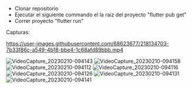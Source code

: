 - Clonar repositorio
- Ejecutar el siguiente commando el la raiz del proyecto "flutter pub get"
- Correr proyecto "flutter run"

Capturas:



https://user-images.githubusercontent.com/68623677/218134703-7b33f86c-a549-4b18-bbe4-1c68afd89bbb.mp4

![VideoCapture_20230210-094143](https://user-images.githubusercontent.com/68623677/218134735-a4027f83-5bd4-4ce2-ba81-7427b94fd728.jpg)
![VideoCapture_20230210-094158](https://user-images.githubusercontent.com/68623677/218134739-99255ae8-53b1-4613-a88b-ca7f8a41a9fd.jpg)
![VideoCapture_20230210-094112](https://user-images.githubusercontent.com/68623677/218134743-d07eae8f-2471-4787-b6a5-162fad06bfab.jpg)
![VideoCapture_20230210-094116](https://user-images.githubusercontent.com/68623677/218134747-a0fc6bc0-97bd-410b-8608-effb52e49625.jpg)
![VideoCapture_20230210-094126](https://user-images.githubusercontent.com/68623677/218134749-1c15b62d-67bd-4086-a490-3fda91ec21f4.jpg)
![VideoCapture_20230210-094131](https://user-images.githubusercontent.com/68623677/218134752-c7fe6cc0-8b33-4bd8-9769-17f90df28ef3.jpg)
![VideoCapture_20230210-094141](https://user-images.githubusercontent.com/68623677/218134754-df13b93a-5242-4ddd-858d-8e9861148eb8.jpg)
